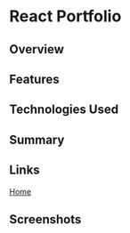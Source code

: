 # React Portfolio

## Overview

## Features

## Technologies Used

## Summary

## Links
[Home](https://github.com/san1718/mc20-React_Portfolio)
<br />

## Screenshots
